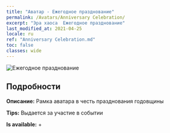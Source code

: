 ```yaml
---
title: "Аватар - Ежегодное празднование"
permalink: /Avatars/Anniversary Celebration/
excerpt: "Эра хаоса  Ежегодное празднование"
last_modified_at: 2021-04-25
locale: ru
ref: "Anniversary Celebration.md"
toc: false
classes: wide
---
```

 ![Ежегодное празднование](/images/a/avatarFrame_65.png)

## Подробности

 **Описание:** Рамка аватара в честь празднования годовщины 

 **Tips:** Выдается за участие в событии 

 **Is available:**  + 

